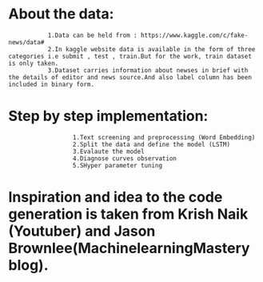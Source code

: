 # About the data:
               1.Data can be held from : https://www.kaggle.com/c/fake-news/data#
               2.In kaggle website data is available in the form of three categories i.e submit , test , train.But for the work, train dataset is only taken.
               3.Dataset carries information about newses in brief with the details of editor and news source.And also label column has been included in binary form.

# Step by step implementation:
                      1.Text screening and preprocessing (Word Embedding)
                      2.Split the data and define the model (LSTM)
                      3.Evalaute the model
                      4.Diagnose curves observation
                      5.SHyper parameter tuning
                    
# Inspiration and idea to the code generation is taken from Krish Naik (Youtuber) and Jason Brownlee(MachinelearningMastery blog).
